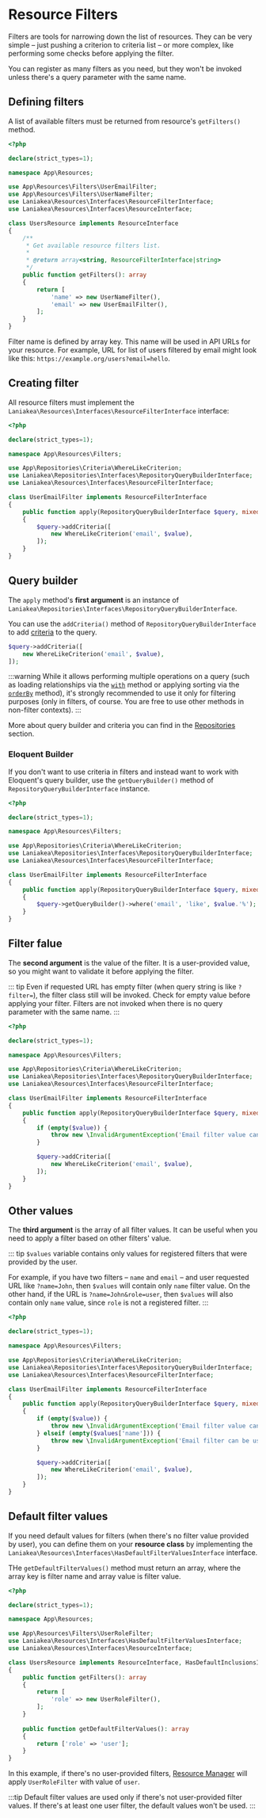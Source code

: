 # Resource Filters

Filters are tools for narrowing down the list of resources. They can be very simple – just pushing a criterion to
criteria list – or more complex, like performing some checks before applying the filter.

You can register as many filters as you need, but they won't be invoked unless there's a query parameter with the same name.

## Defining filters

A list of available filters must be returned from resource's `getFilters()` method.

```php
<?php

declare(strict_types=1);

namespace App\Resources;

use App\Resources\Filters\UserEmailFilter;
use App\Resources\Filters\UserNameFilter;
use Laniakea\Resources\Interfaces\ResourceFilterInterface;
use Laniakea\Resources\Interfaces\ResourceInterface;

class UsersResource implements ResourceInterface
{
    /**
     * Get available resource filters list.
     *
     * @return array<string, ResourceFilterInterface|string>
     */
    public function getFilters(): array
    {
        return [
            'name' => new UserNameFilter(),
            'email' => new UserEmailFilter(),
        ];
    }
}
```

Filter name is defined by array key. This name will be used in API URLs for your resource. For example, URL for list 
of users filtered by email might look like this: <nobr>`https://example.org/users?email=hello`</nobr>.

## Creating filter

All resource filters must implement the `Laniakea\Resources\Interfaces\ResourceFilterInterface` interface:

```php
<?php

declare(strict_types=1);

namespace App\Resources\Filters;

use App\Repositories\Criteria\WhereLikeCriterion;
use Laniakea\Repositories\Interfaces\RepositoryQueryBuilderInterface;
use Laniakea\Resources\Interfaces\ResourceFilterInterface;

class UserEmailFilter implements ResourceFilterInterface
{
    public function apply(RepositoryQueryBuilderInterface $query, mixed $value, array $values): void
    {
        $query->addCriteria([
            new WhereLikeCriterion('email', $value),
        ]);
    }
}
```

## Query builder

The `apply` method's **first argument** is an instance of `Laniakea\Repositories\Interfaces\RepositoryQueryBuilderInterface`.

You can use the `addCriteria()` method of `RepositoryQueryBuilderInterface` to add [criteria](/repositories/criteria) to the query.

```php
$query->addCriteria([
    new WhereLikeCriterion('email', $value),
]);
```

:::warning
While it allows performing multiple operations on a query (such as loading relationships via the 
[`with`](/repositories#with) method or applying sorting via the [`orderBy`](/repositories#orderBy) method), it's 
strongly recommended to use it only for filtering purposes (only in filters, of course. You are free to use other 
methods in non-filter contexts).
:::

More about query builder and criteria you can find in the [Repositories](/repositories) section.

### Eloquent Builder

If you don't want to use criteria in filters and instead want to work with Eloquent's query builder, use the
`getQueryBuilder()` method of `RepositoryQueryBuilderInterface` instance.

```php
<?php

declare(strict_types=1);

namespace App\Resources\Filters;

use App\Repositories\Criteria\WhereLikeCriterion;
use Laniakea\Repositories\Interfaces\RepositoryQueryBuilderInterface;
use Laniakea\Resources\Interfaces\ResourceFilterInterface;

class UserEmailFilter implements ResourceFilterInterface
{
    public function apply(RepositoryQueryBuilderInterface $query, mixed $value, array $values): void
    {
        $query->getQueryBuilder()->where('email', 'like', $value.'%');
    }
}
```

## Filter falue

The **second argument** is the value of the filter. It is a user-provided value, so you might want to validate it before
applying the filter.

::: tip
Even if requested URL has empty filter (when query string is like `?filter=`), the filter class still will be invoked.
Check for empty value before applying your filter.
Filters are not invoked when there is no query parameter with the same name.
:::

```php
<?php

declare(strict_types=1);

namespace App\Resources\Filters;

use App\Repositories\Criteria\WhereLikeCriterion;
use Laniakea\Repositories\Interfaces\RepositoryQueryBuilderInterface;
use Laniakea\Resources\Interfaces\ResourceFilterInterface;

class UserEmailFilter implements ResourceFilterInterface
{
    public function apply(RepositoryQueryBuilderInterface $query, mixed $value, array $values): void
    {
        if (empty($value)) {
            throw new \InvalidArgumentException('Email filter value cannot be empty.');
        }

        $query->addCriteria([
            new WhereLikeCriterion('email', $value),
        ]);
    }
}
```

## Other values

The **third argument** is the array of all filter values. It can be useful when you need to apply a filter based on
other filters' value.

::: tip
`$values` variable contains only values for registered filters that were provided by the user.

For example, if you have two filters – `name` and `email` – and user requested URL like <nobr>`?name=John`</nobr>, then
`$values` will contain only `name` filter value. On the other hand, if the URL is <nobr>`?name=John&role=user`</nobr>, then
`$values` will also contain only `name` value, since `role` is not a registered filter.
:::

```php
<?php

declare(strict_types=1);

namespace App\Resources\Filters;

use App\Repositories\Criteria\WhereLikeCriterion;
use Laniakea\Repositories\Interfaces\RepositoryQueryBuilderInterface;
use Laniakea\Resources\Interfaces\ResourceFilterInterface;

class UserEmailFilter implements ResourceFilterInterface
{
    public function apply(RepositoryQueryBuilderInterface $query, mixed $value, array $values): void
    {
        if (empty($value)) {
            throw new \InvalidArgumentException('Email filter value cannot be empty.');
        } elseif (empty($values['name'])) {
            throw new \InvalidArgumentException('Email filter can be used only with name filter.');
        }

        $query->addCriteria([
            new WhereLikeCriterion('email', $value),
        ]);
    }
}
```

## Default filter values

If you need default values for filters (when there's no filter value provided by user), you can define them on
your **resource class** by implementing the `Laniakea\Resources\Interfaces\HasDefaultFilterValuesInterface` interface.

THe `getDefaultFilterValues()` method must return an array, where the array key is filter name and array value is
filter value.

```php
<?php

declare(strict_types=1);

namespace App\Resources;

use App\Resources\Filters\UserRoleFilter;
use Laniakea\Resources\Interfaces\HasDefaultFilterValuesInterface;
use Laniakea\Resources\Interfaces\ResourceInterface;

class UsersResource implements ResourceInterface, HasDefaultInclusionsInterface
{
    public function getFilters(): array
    {
        return [
            'role' => new UserRoleFilter(),
        ];
    }
    
    public function getDefaultFilterValues(): array
    {
        return ['role' => 'user'];
    }
}
```

In this example, if there's no user-provided filters, [Resource Manager](/resources/manager) will apply
`UserRoleFilter` with value of `user`.

:::tip
Default filter values are used only if there's not user-provided filter values. If there's at least one user filter,
the default values won't be used.
:::
